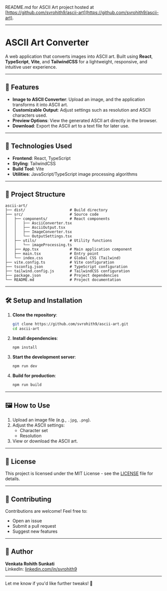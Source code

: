 README.md for ASCII Art project hosted at [https://github.com/svrohith9/ascii-art](https://github.com/svrohith9/ascii-art).

---

# ASCII Art Converter

A web application that converts images into ASCII art. Built using **React**, **TypeScript**, **Vite**, and **TailwindCSS** for a lightweight, responsive, and intuitive user experience.

---

## 🎨 Features

- **Image to ASCII Converter**: Upload an image, and the application transforms it into ASCII art.
- **Customizable Output**: Adjust settings such as resolution and ASCII characters used.
- **Preview Options**: View the generated ASCII art directly in the browser.
- **Download**: Export the ASCII art to a text file for later use.

---

## 🚀 Technologies Used

- **Frontend**: React, TypeScript
- **Styling**: TailwindCSS
- **Build Tool**: Vite
- **Utilities**: JavaScript/TypeScript image processing algorithms

---

## 📂 Project Structure

```plaintext
ascii-art/
├── dist/                    # Build directory
├── src/                     # Source code
│   ├── components/          # React components
│   │   ├── AsciiConverter.tsx
│   │   ├── AsciiOutput.tsx
│   │   ├── ImageConverter.tsx
│   │   └── OutputSettings.tsx
│   ├── utils/               # Utility functions
│   │   └── imageProcessing.ts
│   ├── App.tsx              # Main application component
│   ├── main.tsx             # Entry point
│   └── index.css            # Global CSS (Tailwind)
├── vite.config.ts           # Vite configuration
├── tsconfig.json            # TypeScript configuration
├── tailwind.config.js       # TailwindCSS configuration
├── package.json             # Project dependencies
└── README.md                # Project documentation
```

---

## 🛠️ Setup and Installation

1. **Clone the repository**:
   ```bash
   git clone https://github.com/svrohith9/ascii-art.git
   cd ascii-art
   ```

2. **Install dependencies**:
   ```bash
   npm install
   ```

3. **Start the development server**:
   ```bash
   npm run dev
   ```

4. **Build for production**:
   ```bash
   npm run build
   ```

---

## 🖼️ How to Use

1. Upload an image file (e.g., `.jpg`, `.png`).
2. Adjust the ASCII settings:
   - Character set
   - Resolution
3. View or download the ASCII art.

---

## 📝 License

This project is licensed under the MIT License - see the [LICENSE](LICENSE) file for details.

---

## 🤝 Contributing

Contributions are welcome! Feel free to:
- Open an issue
- Submit a pull request
- Suggest new features

---

## 👤 Author

**Venkata Rohith Sunkati**  
LinkedIn: [linkedin.com/in/svrohith9](https://www.linkedin.com/in/svrohith9)

---

Let me know if you'd like further tweaks! 🚀
